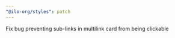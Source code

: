 ```yaml
---
"@ilo-org/styles": patch
---
```


Fix bug preventing sub-links in multilink card from being clickable
